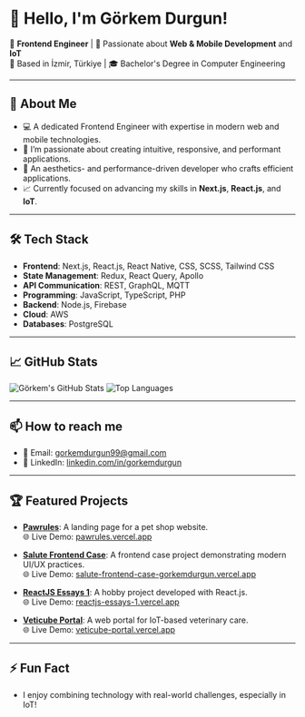 # 👋 Hello, I'm Görkem Durgun!

🌟 **Frontend Engineer** | 🚀 Passionate about **Web & Mobile Development** and **IoT**  
📍 Based in İzmir, Türkiye | 🎓 Bachelor's Degree in Computer Engineering  

---

## 🚀 About Me

- 💻 A dedicated Frontend Engineer with expertise in modern web and mobile technologies.
- 🌟 I’m passionate about creating intuitive, responsive, and performant applications.
- 🌱 An aesthetics- and performance-driven developer who crafts efficient applications.
- 📈 Currently focused on advancing my skills in **Next.js**, **React.js**, and **IoT**.

---

## 🛠️ Tech Stack

- **Frontend**: Next.js, React.js, React Native, CSS, SCSS, Tailwind CSS
- **State Management**: Redux, React Query, Apollo
- **API Communication**: REST, GraphQL, MQTT
- **Programming**: JavaScript, TypeScript, PHP
- **Backend**: Node.js, Firebase
- **Cloud**: AWS
- **Databases**: PostgreSQL

---

## 📈 GitHub Stats

![Görkem's GitHub Stats](https://github-readme-stats.vercel.app/api?username=gorkemdurgun&show_icons=true&theme=radical)
![Top Languages](https://github-readme-stats.vercel.app/api/top-langs/?username=gorkemdurgun&layout=compact&theme=radical)

---

## 📫 How to reach me

- 📧 Email: [gorkemdurgun99@gmail.com](mailto:gorkemdurgun99@gmail.com)
- 💼 LinkedIn: [linkedin.com/in/gorkemdurgun](https://www.linkedin.com/in/gorkemdurgun/)

---

## 🏆 Featured Projects

- **[Pawrules](https://github.com/gorkemdurgun/pawrules)**: A landing page for a pet shop website.  
  🌐 Live Demo: <a href="https://pawrules.vercel.app" target="_blank">pawrules.vercel.app</a>

- **[Salute Frontend Case](https://github.com/gorkemdurgun/salute-frontend-case)**: A frontend case project demonstrating modern UI/UX practices.  
  🌐 Live Demo: <a href="https://salute-frontend-case-gorkemdurgun.vercel.app" target="_blank">salute-frontend-case-gorkemdurgun.vercel.app</a>

- **[ReactJS Essays 1](https://github.com/gorkemdurgun/reactjs-essays-1)**: A hobby project developed with React.js.  
  🌐 Live Demo: <a href="https://reactjs-essays-1.vercel.app" target="_blank">reactjs-essays-1.vercel.app</a>

- **[Veticube Portal](https://github.com/gorkemdurgun/veticube-portal)**: A web portal for IoT-based veterinary care.  
  🌐 Live Demo: <a href="https://veticube-portal.vercel.app" target="_blank">veticube-portal.vercel.app</a>

---

## ⚡ Fun Fact

- I enjoy combining technology with real-world challenges, especially in IoT!
